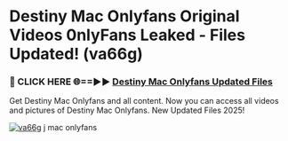 # Destiny Mac Onlyfans Original Videos 0nlyFans Leaked - Files Updated! (va66g)

<h3>🔴 CLICK HERE 🌐==►► <a href="https://tinyurl.com/2jnfzry5" rel="nofollow">Destiny Mac Onlyfans Updated Files</a></h3>

Get Destiny Mac Onlyfans and all content. Now you can access all videos and pictures of Destiny Mac Onlyfans. New Updated Files 2025!

[![va66g](https://i.imgur.com/GyGTBgg.gif)](https://tinyurl.com/2jnfzry5)
j mac onlyfans